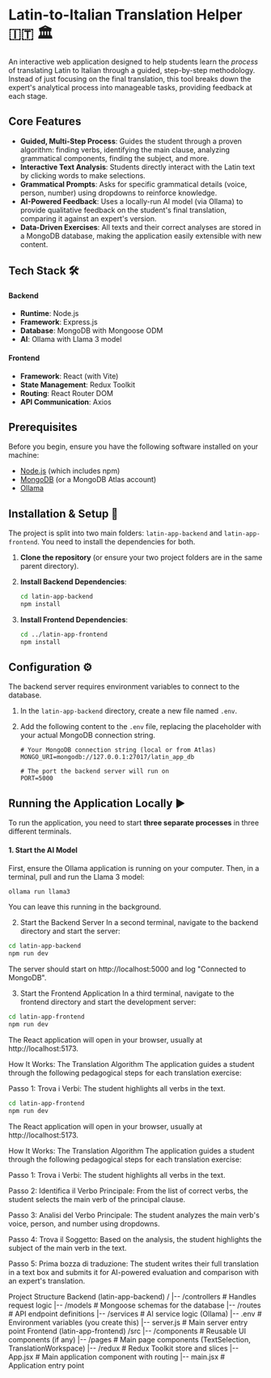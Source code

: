 # Latin-to-Italian Translation Helper 🇮🇹 🏛️

An interactive web application designed to help students learn the *process* of translating Latin to Italian through a guided, step-by-step methodology. Instead of just focusing on the final translation, this tool breaks down the expert's analytical process into manageable tasks, providing feedback at each stage.

## Core Features

* **Guided, Multi-Step Process**: Guides the student through a proven algorithm: finding verbs, identifying the main clause, analyzing grammatical components, finding the subject, and more.
* **Interactive Text Analysis**: Students directly interact with the Latin text by clicking words to make selections.
* **Grammatical Prompts**: Asks for specific grammatical details (voice, person, number) using dropdowns to reinforce knowledge.
* **AI-Powered Feedback**: Uses a locally-run AI model (via Ollama) to provide qualitative feedback on the student's final translation, comparing it against an expert's version.
* **Data-Driven Exercises**: All texts and their correct analyses are stored in a MongoDB database, making the application easily extensible with new content.

## Tech Stack 🛠️

#### Backend
* **Runtime**: Node.js
* **Framework**: Express.js
* **Database**: MongoDB with Mongoose ODM
* **AI**: Ollama with Llama 3 model

#### Frontend
* **Framework**: React (with Vite)
* **State Management**: Redux Toolkit
* **Routing**: React Router DOM
* **API Communication**: Axios

## Prerequisites

Before you begin, ensure you have the following software installed on your machine:
* [Node.js](https://nodejs.org/) (which includes npm)
* [MongoDB](https://www.mongodb.com/try/download/community) (or a MongoDB Atlas account)
* [Ollama](https://ollama.com/)

## Installation & Setup 🚀

The project is split into two main folders: `latin-app-backend` and `latin-app-frontend`. You need to install the dependencies for both.

1.  **Clone the repository** (or ensure your two project folders are in the same parent directory).

2.  **Install Backend Dependencies**:
    ```bash
    cd latin-app-backend
    npm install
    ```

3.  **Install Frontend Dependencies**:
    ```bash
    cd ../latin-app-frontend
    npm install
    ```

## Configuration ⚙️

The backend server requires environment variables to connect to the database.

1.  In the `latin-app-backend` directory, create a new file named `.env`.

2.  Add the following content to the `.env` file, replacing the placeholder with your actual MongoDB connection string.

    ```
    # Your MongoDB connection string (local or from Atlas)
    MONGO_URI=mongodb://127.0.0.1:27017/latin_app_db
    
    # The port the backend server will run on
    PORT=5000
    ```

## Running the Application Locally ▶️

To run the application, you need to start **three separate processes** in three different terminals.

#### 1. Start the AI Model

First, ensure the Ollama application is running on your computer. Then, in a terminal, pull and run the Llama 3 model:
```bash
ollama run llama3
```

You can leave this running in the background.

2. Start the Backend Server
In a second terminal, navigate to the backend directory and start the server:

```bash
cd latin-app-backend
npm run dev
```
The server should start on http://localhost:5000 and log "Connected to MongoDB".

3. Start the Frontend Application
In a third terminal, navigate to the frontend directory and start the development server:

```bash
cd latin-app-frontend
npm run dev
```
The React application will open in your browser, usually at http://localhost:5173.

How It Works: The Translation Algorithm
The application guides a student through the following pedagogical steps for each translation exercise:

Passo 1: Trova i Verbi: The student highlights all verbs in the text.
```bash
cd latin-app-frontend
npm run dev
```
The React application will open in your browser, usually at http://localhost:5173.

How It Works: The Translation Algorithm
The application guides a student through the following pedagogical steps for each translation exercise:

Passo 1: Trova i Verbi: The student highlights all verbs in the text.

Passo 2: Identifica il Verbo Principale: From the list of correct verbs, the student selects the main verb of the principal clause.

Passo 3: Analisi del Verbo Principale: The student analyzes the main verb's voice, person, and number using dropdowns.

Passo 4: Trova il Soggetto: Based on the analysis, the student highlights the subject of the main verb in the text.

Passo 5: Prima bozza di traduzione: The student writes their full translation in a text box and submits it for AI-powered evaluation and comparison with an expert's translation.

Project Structure
Backend (latin-app-backend)
/
|-- /controllers  # Handles request logic
|-- /models       # Mongoose schemas for the database
|-- /routes       # API endpoint definitions
|-- /services     # AI service logic (Ollama)
|-- .env          # Environment variables (you create this)
|-- server.js     # Main server entry point
Frontend (latin-app-frontend)
/src
|-- /components   # Reusable UI components (if any)
|-- /pages        # Main page components (TextSelection, TranslationWorkspace)
|-- /redux        # Redux Toolkit store and slices
|-- App.jsx       # Main application component with routing
|-- main.jsx      # Application entry point